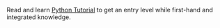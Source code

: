 Read and learn [Python Tutorial](https://docs.python.org/3/tutorial/index.html) to get an entry level while first-hand and integrated knowledge.